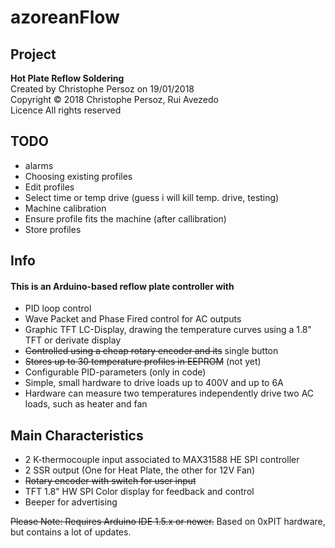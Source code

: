 # azoreanFlow
## Project
**Hot Plate Reflow Soldering**  
Created by Christophe Persoz on 19/01/2018  
Copyright © 2018 Christophe Persoz, Rui Avezedo  
Licence All rights reserved  

## TODO

* alarms
* Choosing existing profiles
* Edit profiles
* Select time or temp drive (guess i will kill temp. drive, testing)
* Machine calibration
* Ensure profile fits the machine (after callibration)
* Store profiles

## Info
#### This is an Arduino-based reflow plate controller with
* PID loop control  
* Wave Packet and Phase Fired control for AC outputs  
* Graphic TFT LC-Display, drawing the temperature curves using a 1.8" TFT or derivate display
* ~~Controlled using a cheap rotary encoder and its~~ single button  
* ~~Stores up to 30 temperature profiles in EEPROM~~  (not yet)
* Configurable PID-parameters (only in code)
* Simple, small hardware to drive loads up to 400V and up to 6A  
* Hardware can measure two temperatures independently drive two AC loads, such as heater and fan

## Main Characteristics
* 2 K-thermocouple input associated to MAX31588 HE SPI controller  
* 2 SSR output (One for Heat Plate, the other for 12V Fan)  
* ~~Rotary encoder with switch for user input~~
* TFT 1.8" HW SPI Color display for feedback and control  
* Beeper for advertising  

~~Please Note: Requires Arduino IDE 1.5.x or newer.~~
Based on 0xPIT hardware, but contains a lot of updates.
